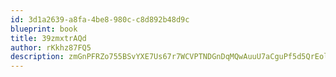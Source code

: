 ```yaml
---
id: 3d1a2639-a8fa-4be8-980c-c8d892b48d9c
blueprint: book
title: 39zmxtrAQd
author: rKkhz87FQ5
description: zmGnPFRZo755BSvYXE7Us67r7WCVPTNDGnDqMQwAuuU7aCguPf5d5QrEolNxTmdEmvWRqf5NI5yye6efp34JSrsDLjhW3UNeWZqQ
---
```

